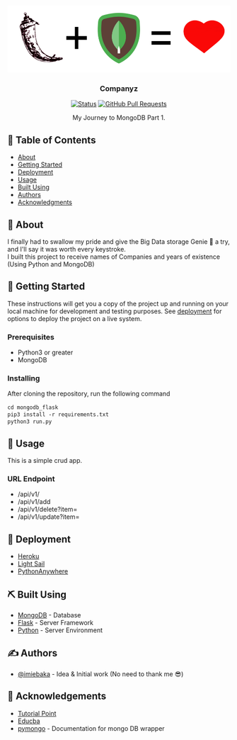 <p align="center">
  <a href="" rel="noopener">
 <img width=541px height=151px src="https://raw.githubusercontent.com/iMiebaka/Companyz-Flask/935ec8ece27efe2b422a1d89782a7a051825684c/cover_image.svg" alt="Project logo"></a>
</p>

<h3 align="center">Companyz</h3>

<div align="center">

[![Status](https://img.shields.io/badge/status-active-success.svg)]()
[![GitHub Pull Requests](https://img.shields.io/github/issues-pr/kylelobo/The-Documentation-Compendium.svg)](https://https://github.com/iMiebaka/Companyz-Flask/pulls)

</div>


<p align="center"> My Journey to MongoDB Part 1.
    <br> 
</p>

## 📝 Table of Contents

- [About](#about)
- [Getting Started](#getting_started)
- [Deployment](#deployment)
- [Usage](#usage)
- [Built Using](#built_using)
- [Authors](#authors)
- [Acknowledgments](#acknowledgement)

## 🧐 About <a name = "about"></a>

I finally had to swallow my pride and give the Big Data storage Genie 🧞 a try, and I'll say it was worth every keystroke. <br/>
I built this project to receive names of Companies and years of existence (Using Python and MongoDB)
## 🏁 Getting Started <a name = "getting_started"></a>

These instructions will get you a copy of the project up and running on your local machine for development and testing purposes. See [deployment](#deployment) for options to deploy the project on a live system.

### Prerequisites

- Python3  or greater
- MongoDB

### Installing

After cloning the repository, run the following command

```
cd mongodb_flask
pip3 install -r requirements.txt
python3 run.py
```

## 🎈 Usage <a name="usage"></a>
This is a simple crud app.
### URL Endpoint
- /api/v1/
- /api/v1/add
- /api/v1/delete?item=<id>
- /api/v1/update?item=<id>



## 🚀 Deployment <a name = "deployment"></a>
- [Heroku](https://heroku.com) 
- [Light Sail](https://lightsail.aws.amazon.com/ls/webapp/home/instances/) 
- [PythonAnywhere](https://www.pythonanywhere.com/)


## ⛏️ Built Using <a name = "built_using"></a>

- [MongoDB](https://www.mongodb.com/) - Database
- [Flask](https://expressjs.com/) - Server Framework
- [Python](https://python.org/en/) - Server Environment


## ✍️ Authors <a name = "authors"></a>

- [@imiebaka](https://github.com/imiebaka) - Idea & Initial work (No need to thank me :sunglasses:)


## 🎉 Acknowledgements <a name = "acknowledgement"></a>

- [Tutorial Point](https://www.tutorialspoint.com/python_data_access/python_mongodb_delete_document.htm)
- [Educba](https://www.educba.com/mongodb-pagination/)
- [pymongo](https://pypi.org/project/pymongo/) - Documentation for mongo DB wrapper